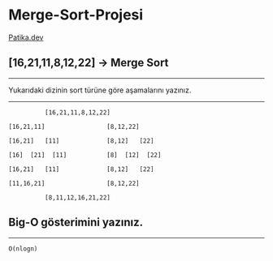 # Merge-Sort-Projesi
[Patika.dev](http://www.patika.dev)

## [16,21,11,8,12,22] -> Merge Sort

---
Yukarıdaki dizinin sort türüne göre aşamalarını yazınız.

----
```
          [16,21,11,8,12,22]
```
```
[16,21,11]                 [8,12,22]
```
```
[16,21]   [11]             [8,12]   [22]
```
```
[16]  [21]  [11]           [8]  [12]  [22]
```
```
[16,21]   [11]             [8,12]   [22]
```
```
[11,16,21]                 [8,12,22]
```
```
          [8,11,12,16,21,22]
```
## Big-O gösterimini yazınız.
---
```
O(nlogn)            
```
